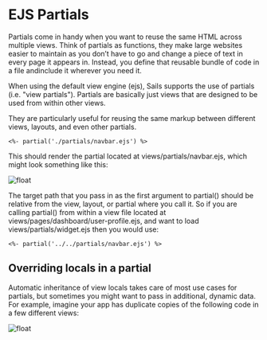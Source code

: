# EJS Partials

Partials come in handy when you want to reuse the same HTML across multiple views. Think of partials as functions, they make large websites easier to maintain as you don’t have to go and change a piece of text in every page it appears in. Instead, you define that reusable bundle of code in a file andinclude it wherever you need it.

When using the default view engine (ejs), Sails supports the use of partials (i.e. "view partials"). Partials are basically just views that are designed to be used from within other views.

They are particularly useful for reusing the same markup between different views, layouts, and even other partials.

```<%- partial('./partials/navbar.ejs') %>```

This should render the partial located at views/partials/navbar.ejs, which might look something like this:


![float](img/class-11/Partials.png)

The target path that you pass in as the first argument to partial() should be relative from the view, layout, or partial where you call it. So if you are calling partial() from within a view file located at views/pages/dashboard/user-profile.ejs, and want to load views/partials/widget.ejs then you would use:

```<%- partial('../../partials/navbar.ejs') %>```

## Overriding locals in a partial

Automatic inheritance of view locals takes care of most use cases for partials, but sometimes you might want to pass in additional, dynamic data. For example, imagine your app has duplicate copies of the following code in a few different views:

![float](img/class-11/p2.png)


